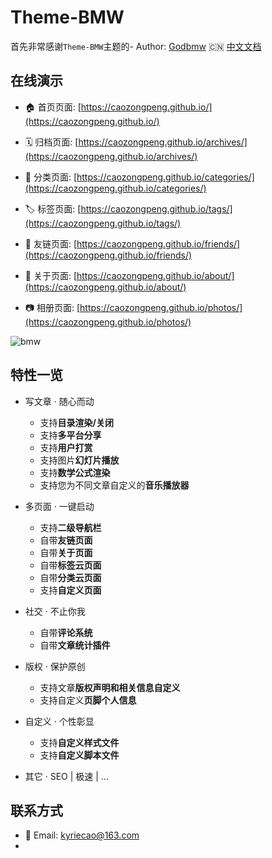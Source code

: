 # Theme-BMW
首先非常感谢`Theme-BMW`主题的- Author: [Godbmw](https://godbmw.com/) 🇨🇳 [中文文档](https://godbmw.com/passages/2018-11-15-theme-bmw-docs-zh/)

## 在线演示
- 🏠 首页页面: [https://caozongpeng.github.io/](https://caozongpeng.github.io/)

- 🗓️ 归档页面: [https://caozongpeng.github.io/archives/](https://caozongpeng.github.io/archives/)

- 🔖 分类页面: [https://caozongpeng.github.io/categories/](https://caozongpeng.github.io/categories/)

- 🏷️ 标签页面: [https://caozongpeng.github.io/tags/](https://caozongpeng.github.io/tags/)

- 💏 友链页面: [https://caozongpeng.github.io/friends/](https://caozongpeng.github.io/friends/)

- :man: 关于页面: [https://caozongpeng.github.io/about/](https://caozongpeng.github.io/about/)

- :camera: 相册页面: [https://caozongpeng.github.io/photos/](https://caozongpeng.github.io/photos/)

![bmw](https://github.com/caozongpeng/github-static/blob/master/hexo-theme-bmw/bmw.gif)

## 特性一览

- 写文章 · 随心而动
  - 支持**目录渲染/关闭**
  - 支持**多平台分享**
  - 支持**用户打赏**
  - 支持图片**幻灯片播放**
  - 支持**数学公式渲染**
  - 支持您为不同文章自定义的**音乐播放器**

- 多页面 · 一键启动
  - 支持**二级导航栏**
  - 自带**友链页面**
  - 自带**关于页面**
  - 自带**标签云页面**
  - 自带**分类云页面**
  - 支持**自定义页面**

- 社交 · 不止你我
  - 自带**评论系统**
  - 自带**文章统计插件**

- 版权 · 保护原创
  - 支持文章**版权声明和相关信息自定义**
  - 支持自定义**页脚个人信息**

- 自定义 · 个性彰显
  - 支持**自定义样式文件**
  - 支持**自定义脚本文件**

- 其它 · SEO | 极速 | ... 

## 联系方式

- 📧 Email: kyriecao@163.com
- 
